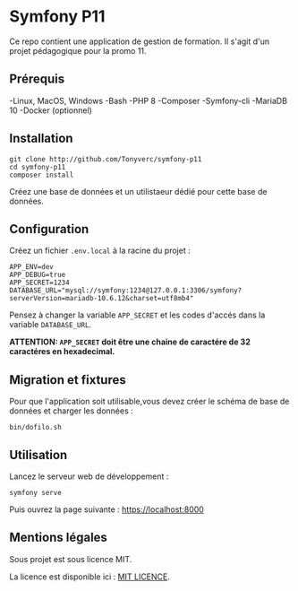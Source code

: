 # Symfony P11

Ce repo contient une application de gestion de formation. 
Il s'agit d'un projet pédagogique pour la promo 11.

## Prérequis

-Linux, MacOS, Windows
-Bash
-PHP 8
-Composer
-Symfony-cli
-MariaDB 10
-Docker (optionnel)

## Installation

```
git clone http://github.com/Tonyverc/symfony-p11
cd symfony-p11
composer install
```

Créez une base de données et un utilistaeur dédié pour cette base de données.

## Configuration

Créez un fichier `.env.local` à la racine du projet :

```
APP_ENV=dev
APP_DEBUG=true
APP_SECRET=1234
DATABASE_URL="mysql://symfony:1234@127.0.0.1:3306/symfony?serverVersion=mariadb-10.6.12&charset=utf8mb4"
```

Pensez à changer la variable `APP_SECRET` et les codes d'accés dans la variable `DATABASE_URL`.

**ATTENTION: `APP_SECRET` doit être une chaine de caractére de 32 caractéres en hexadecimal.**

## Migration et fixtures

Pour que l'application soit utilisable,vous devez créer le schéma de base de données et charger les données :

```
bin/dofilo.sh
```

## Utilisation

Lancez le serveur web de développement :

```
symfony serve
```

Puis ouvrez la page suivante : [https://localhost:8000](https://localhost:8000)

## Mentions légales

Sous projet est sous licence MIT.

La licence est disponible ici : [MIT LICENCE](LICENCE).
